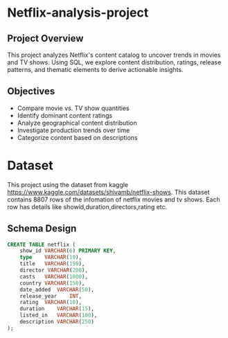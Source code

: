 # Netflix-analysis-project


## Project Overview
This project analyzes Netflix's content catalog to uncover trends in movies and TV shows. Using SQL, we explore content distribution, ratings, release patterns, and thematic elements to derive actionable insights.

## Objectives
- Compare movie vs. TV show quantities
- Identify dominant content ratings
- Analyze geographical content distribution
- Investigate production trends over time
- Categorize content based on descriptions

# Dataset
This project using the dataset from kaggle https://www.kaggle.com/datasets/shivamb/netflix-shows. This dataset contains 8807 rows of the infomation of netflix movies and tv shows. Each row has details like showid,duration,directors,rating etc.


## Schema Design
```sql
CREATE TABLE netflix (
	show_id	VARCHAR(6) PRIMARY KEY,
	type    VARCHAR(10),
	title	VARCHAR(150),
	director VARCHAR(208),
	casts	VARCHAR(1000),
	country	VARCHAR(150),
	date_added	VARCHAR(50),
	release_year	INT,
	rating	VARCHAR(10),
	duration	VARCHAR(15),
	listed_in	VARCHAR(100),
	description VARCHAR(250)
);
